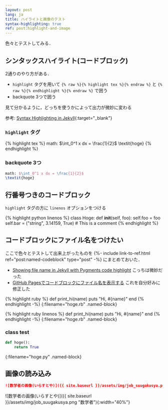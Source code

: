 ```yaml
---
layout: post
lang: ja
title: ハイライトと画像のテスト
syntax-highlighting: true
ref: post:highlight-and-image
---
```


色々とテストしてみる．

## シンタックスハイライト(コードブロック)
2通りのやり方がある．
- `highlight` タグを用いて `{% raw %}{% highlight tex %}{% endraw %}` と
  `{% raw %}{% endhighlight %}{% endraw %}` で囲う
- backquote 3つで囲う

見て分かるように，どっちを使うかによって出力が微妙に変わる

参考: [Syntax Highlighting in Jekyll](http://sangsoonam.github.io/2019/01/20/syntax-highlighting-in-jekyll.html){:target="_blank"}

### `highlight` タグ
{% highlight tex %}
math: $\int_0^1 x dx = \frac{1}{2}$
\textit{hoge}
{% endhighlight %}

### backquote 3つ
```tex
math: $\int_0^1 x dx = \frac{1}{2}$
\textit{hoge}
```

## 行番号つきのコードブロック
`highlight` タグの方に `linenos` オプションをつける

{% highlight python linenos %}
class Hoge:
    def __init__(self, foo):
        self.foo = foo
        self.bar = ("string", 3.14159, True)
        # This is a comment
{% endhighlight %}

## コードブロックにファイル名をつけたい
ここで色々とテストして出来上がったものを
{%- include link-to-ref.html ref="post:named-codeblock" type="post" -%}
にまとめておいた．

- [Showing file name in Jekyll with Pygments code highlight](https://stackoverflow.com/questions/25881134/showing-file-name-in-jekyll-with-pygments-code-highlight) こっちは微妙だった
- [GitHub Pagesでコードブロックにファイル名を表示する](https://hachy.github.io/2018/11/14/add-file-name-to-code-block-in-jekyll-on-github-pages.html) これを自分好みに修正した

{% highlight ruby %}
def print_hi(name)
    puts "Hi, #{name}"
end
{% endhighlight -%}
{:filename="hoge.rb" .named-block}

{% highlight ruby linenos %}
def print_hi(name)
    puts "Hi, #{name}"
end
{% endhighlight -%}
{:filename="hoge.rb" .named-block}

### class test
```python
def hoge():
    return True
```
{:filename="hoge.py" .named-block}

## 画像の読み込み

```markdown
![数学者の画像(いらすとや)]({{ site.baseurl }}/assets/img/job_suugakusya.png "数学者"){:width="40%"}
```

![数学者の画像(いらすとや)]({{ site.baseurl }}/assets/img/job_suugakusya.png "数学者"){:width="40%"}
